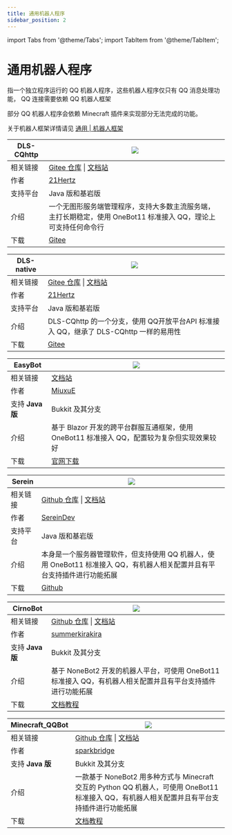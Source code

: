 ```yaml
---
title: 通用机器人程序
sidebar_position: 2
---
```


import Tabs from '@theme/Tabs';
import TabItem from '@theme/TabItem';

# 通用机器人程序

指一个独立程序运行的 QQ 机器人程序，这些机器人程序仅只有 QQ 消息处理功能， QQ 连接需要依赖 QQ 机器人框架

部分 QQ 机器人程序会依赖 Minecraft 插件来实现部分无法完成的功能。

关于机器人框架详情请见 [通用 | 机器人框架](https://nitwikit.8aka.org/advance/bot/framework/)

<Tabs queryString="tyqqbot">
<TabItem value="DLS-CQhttp" label="DLS-CQhttp">

| DLS-CQhttp | ![](https://img.shields.io/badge/状态-积极维护-green?style=for-the-badge) |
| --- | --- |
| 相关链接 | [Gitee 仓库](https://gitee.com/dlcn/dlscq) \| [文档站](https://gitee.com/dlcn/dlscq/wikis) |
| 作者 | [21Hertz](https://gitee.com/dlcn) |
| 支持平台 | Java 版和基岩版 |
| 介绍 | 一个无图形服务端管理程序，支持大多数主流服务端，主打长期稳定，使用 OneBot11 标准接入 QQ，理论上可支持任何命令行 |
| 下载 | [Gitee](https://gitee.com/dlcn/dlscq/releases) |

</TabItem>
<TabItem value="DLS-native" label="DLS-native">

| DLS-native | ![](https://img.shields.io/badge/状态-积极维护-green?style=for-the-badge) |
| --- | --- |
| 相关链接 | [Gitee 仓库](https://gitee.com/dlcn/dlsna) \| [文档站](https://gitee.com/dlcn/dlscq/wikis/%E5%85%B6%E4%BB%96%E6%A1%86%E6%9E%B6/%E5%AE%98%E6%96%B9%E9%A2%91%E9%81%93%E6%9C%BA%E5%99%A8%E4%BA%BA) |
| 作者 | [21Hertz](https://gitee.com/dlcn) |
| 支持平台 | Java 版和基岩版 |
| 介绍 | DLS-CQhttp 的一个分支，使用 QQ开放平台API 标准接入 QQ，继承了 DLS-CQhttp 一样的易用性 |
| 下载 | [Gitee](https://gitee.com/dlcn/dlsna/releases) |

</TabItem>
<TabItem value="EasyBot" label="EasyBot">

| EasyBot | ![](https://img.shields.io/badge/状态-积极维护-green?style=for-the-badge) |
| --- | --- |
| 相关链接 | [文档站](https://wiki.bioc.fun/) |
| 作者 | [MiuxuE](https://github.com/zzh4141) |
| 支持 **Java 版** | Bukkit 及其分支 |
| 介绍 | 基于 Blazor 开发的跨平台群服互通框架，使用 OneBot11 标准接入 QQ，配置较为复杂但实现效果较好 |
| 下载 | [官网下载](https://wiki.bioc.fun/down.html) |

</TabItem>
<TabItem value="Serein" label="Serein">

| Serein | ![](https://img.shields.io/badge/状态-积极维护-green?style=for-the-badge) |
| --- | --- |
| 相关链接 | [Github 仓库](https://github.com/SereinDev/Serein) \| [文档站](https://sereindev.github.io/) |
| 作者 | [SereinDev](https://github.com/SereinDev) |
| 支持平台 | Java 版和基岩版 |
| 介绍 | 本身是一个服务器管理软件，但支持使用 QQ 机器人，使用 OneBot11 标准接入 QQ，有机器人相关配置并且有平台支持插件进行功能拓展 |
| 下载 | [Github](https://github.com/SereinDev/Serein/releases) |

</TabItem>
<TabItem value="CirnoBot" label="CirnoBot">

| CirnoBot | ![](https://img.shields.io/badge/状态-不再积极维护-yellow?style=for-the-badge) |
| --- | --- |
| 相关链接 | [Github 仓库](https://github.com/summerkirakira/CirnoBot) \| [文档站](https://biaoju.site/cirnobot/) |
| 作者 | [summerkirakira](https://github.com/summerkirakira) |
| 支持 **Java 版** | Bukkit 及其分支 |
| 介绍 | 基于 NoneBot2 开发的机器人平台，可使用 OneBot11 标准接入 QQ，有机器人相关配置并且有平台支持插件进行功能拓展 |
| 下载 | [文档教程](https://biaoju.site/cirnobot/docs/%E7%AE%80%E5%8D%95%E4%B8%8A%E6%89%8B) |

</TabItem>
<TabItem value="Minecraft_QQBot" label="Minecraft_QQBot">

| Minecraft_QQBot | ![](https://img.shields.io/badge/状态-积极维护-green?style=for-the-badge) |
| --- | --- |
| 相关链接 | [Github 仓库](https://github.com/Minecraft-QQBot/BotServer) \| [文档站](https://qqbot.bugjump.xyz/) |
| 作者 | [sparkbridge](https://github.com/sparkbridge) |
| 支持 **Java 版** | Bukkit 及其分支 |
| 介绍 | 一款基于 NoneBot2 用多种方式与 Minecraft 交互的 Python QQ 机器人，可使用 OneBot11 标准接入 QQ，有机器人相关配置并且有平台支持插件进行功能拓展 |
| 下载 | [文档教程](https://qqbot.bugjump.xyz/%E6%96%87%E6%A1%A3/%E5%BF%AB%E9%80%9F%E5%BC%80%E5%A7%8B.html) |

</TabItem>
</Tabs>